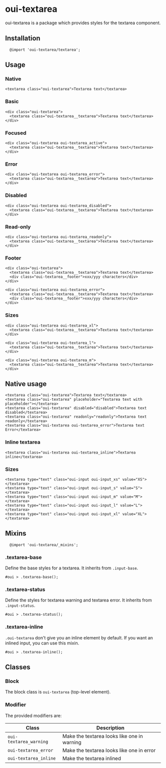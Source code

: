 # oui-textarea

<component-status cx-design="complete" ux="rc"></component-status>

oui-textarea is a package which provides styles for the textarea component.

## Installation

```less
  @import 'oui-textarea/textarea';
```

## Usage

### Native

```html:preview
<textarea class="oui-textarea">Textarea text</textarea>
```

### Basic

```html:preview
<div class="oui-textarea">
  <textarea class="oui-textarea__textarea">Textarea text</textarea>
</div>
```

### Focused

```html:preview
<div class="oui-textarea oui-textarea_active">
  <textarea class="oui-textarea__textarea">Textarea text</textarea>
</div>
```

### Error

```html:preview
<div class="oui-textarea oui-textarea_error">
  <textarea class="oui-textarea__textarea">Textarea text</textarea>
</div>
```

### Disabled

```html:preview
<div class="oui-textarea oui-textarea_disabled">
  <textarea class="oui-textarea__textarea">Textarea text</textarea>
</div>
```

### Read-only

```html:preview
<div class="oui-textarea oui-textarea_readonly">
  <textarea class="oui-textarea__textarea">Textarea text</textarea>
</div>
```

### Footer

```html:preview
<div class="oui-textarea">
  <textarea class="oui-textarea__textarea">Textarea text</textarea>
  <div class="oui-textarea__footer">xxx/yyy characters</div>
</div>
```

```html:preview
<div class="oui-textarea oui-textarea_error">
  <textarea class="oui-textarea__textarea">Textarea text</textarea>
  <div class="oui-textarea__footer">xxx/yyy characters</div>
</div>
```

### Sizes

```html:preview
<div class="oui-textarea oui-textarea_xl">
  <textarea class="oui-textarea__textarea">Textarea text</textarea>
</div>
```

```html:preview
<div class="oui-textarea oui-textarea_l">
  <textarea class="oui-textarea__textarea">Textarea text</textarea>
</div>
```

```html:preview
<div class="oui-textarea oui-textarea_m">
  <textarea class="oui-textarea__textarea">Textarea text</textarea>
</div>
```

## Native usage

```html:preview
<textarea class="oui-textarea">Textarea text</textarea>
<textarea class="oui-textarea" placeholder="Textarea text with placeholder"></textarea>
<textarea class="oui-textarea" disabled="disabled">Textarea text disabled</textarea>
<textarea class="oui-textarea" readonly="readonly">Textarea text readonly</textarea>
<textarea class="oui-textarea oui-textarea_error">Textarea text Error</textarea>
```

### Inline textarea

```html:preview
<textarea class="oui-textarea oui-textarea_inline">Textarea inline</textarea>
```

### Sizes

```html:preview
<textarea type="text" class="oui-input oui-input_xs" value="XS"></textarea>
<textarea type="text" class="oui-input oui-input_s" value="S"></textarea>
<textarea type="text" class="oui-input oui-input_m" value="M"></textarea>
<textarea type="text" class="oui-input oui-input_l" value="L"></textarea>
<textarea type="text" class="oui-input oui-input_xl" value="XL"></textarea>
```

## Mixins

```less
  @import 'oui-textarea/_mixins';
```

### .textarea-base

Define the base styles for a textarea. It inherits from `.input-base`.

```less
#oui > .textarea-base();
```

### .textarea-status

Define the styles for textarea warning and textarea error. It inherits from `.input-status`.

```less
#oui > .textarea-status();
```

### .textarea-inline

`.oui-textarea` don't give you an inline element by default. If you want an inlined input, you can use this mixin.

```less
#oui > .textarea-inline();
```

## Classes

### Block

The block class is `oui-textarea` (top-level element).

### Modifier

The provided modifiers are:

| Class                    | Description                                    |
| ------------------------ | ---------------------------------------------- |
| `oui-textarea_warning`   | Make the textarea looks like one in warning    |
| `oui-textarea_error`     | Make the textarea looks like one in error      |
| `oui-textarea_inline`    | Make the textarea inlined                      |
